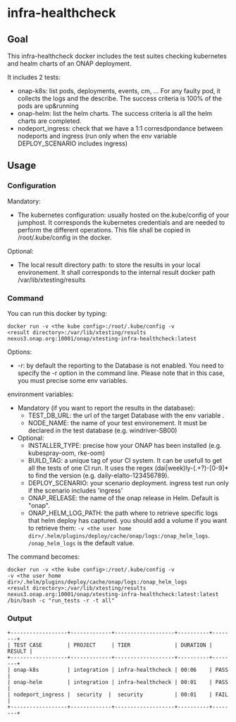 # infra-healthcheck

## Goal

This infra-healthcheck docker includes the test suites checking kubernetes and
healm charts of an ONAP deployment.

It includes 2 tests:

- onap-k8s: list pods, deployments, events, cm, ... For any faulty pod, it
  collects the logs and the describe. The success criteria is 100% of the pods
  are up&running
- onap-helm: list the helm charts. The success criteria is all the helm charts
  are completed.
- nodeport_ingress: check that we have a 1:1 corresdpondance between nodeports
  and ingress (run only when the env variable DEPLOY_SCENARIO includes ingress)

## Usage

### Configuration

Mandatory:

- The kubernetes configuration: usually hosted on the.kube/config of your
  jumphost. It corresponds the kubernetes credentials and are needed to perform
  the different operations. This file shall be copied in /root/.kube/config in
  the docker.

Optional:

- The local result directory path: to store the results in your local
  environement. It shall corresponds to the internal result docker path
  /var/lib/xtesting/results

### Command

You can run this docker by typing:

```
docker run -v <the kube config>:/root/.kube/config -v
<result directory>:/var/lib/xtesting/results
nexus3.onap.org:10001/onap/xtesting-infra-healthcheck:latest
```

Options:

- \-r: by default the reporting to the Database is not enabled. You need to
  specify the -r option in the command line. Please note that in this case, you
  must precise some env variables.

environment variables:

- Mandatory (if you want to report the results in the database):
  - TEST_DB_URL: the url of the target Database with the env variable .
  - NODE_NAME: the name of your test environement. It must be declared in the
    test database (e.g. windriver-SB00)
- Optional:
  - INSTALLER_TYPE: precise how your ONAP has been installed (e.g. kubespray-oom,
    rke-oom)
  - BUILD_TAG: a unique tag of your CI system. It can be usefull to get all the
    tests of one CI run. It uses the regex (dai|week)ly-(.+?)-[0-9]\* to find the
    version (e.g. daily-elalto-123456789).
  - DEPLOY_SCENARIO: your scenario deployment. ingress test run only if the
    scenario includes 'ingress'
  - ONAP_RELEASE: the name of the onap release in Helm. Default is "onap".  
  - ONAP_HELM_LOG_PATH: the path where to retrieve specific logs that helm
    deploy has captured. you should add a volume if you want to retrieve them:
    `-v <the user home dir>/.helm/plugins/deploy/cache/onap/logs:/onap_helm_logs`.
    `/onap_helm_logs` is the default value.

The command becomes:

```
docker run -v <the kube config>:/root/.kube/config -v
-v <the user home dir>/.helm/plugins/deploy/cache/onap/logs:/onap_helm_logs
<result directory>:/var/lib/xtesting/results
nexus3.onap.org:10001/onap/xtesting-infra-healthcheck:latest:latest
/bin/bash -c "run_tests -r -t all"
```

### Output

```
+------------------+-------------+-------------------+----------+--------+
| TEST CASE        | PROJECT     | TIER              | DURATION | RESULT |
+------------------+-------------+-------------------+----------+--------+
| onap-k8s         | integration | infra-healthcheck | 00:06    | PASS   |
| onap-helm        | integration | infra-healthcheck | 00:01    | PASS   |
| nodeport_ingress |  security  |  security          | 00:01    | FAIL   |
+------------------+-------------+-------------------+----------+--------+
```
